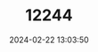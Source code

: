 ---
title: "12244"
category: "Liza luciae"
draft: false
date: 2024-02-22 13:03:50
languages:
  English: ["Saint Lucia Mullet", "St. Lucia Mullet"]
---